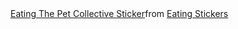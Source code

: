 <div class="tenor-gif-embed" data-postid="17051397" data-share-method="host" data-aspect-ratio="1" data-width="100%"><a href="https://tenor.com/view/eating-the-pet-collective-raccoon-munching-feeding-gif-17051397">Eating The Pet Collective Sticker</a>from <a href="https://tenor.com/search/eating-stickers">Eating Stickers</a></div> <script type="text/javascript" async src="https://tenor.com/embed.js"></script>
